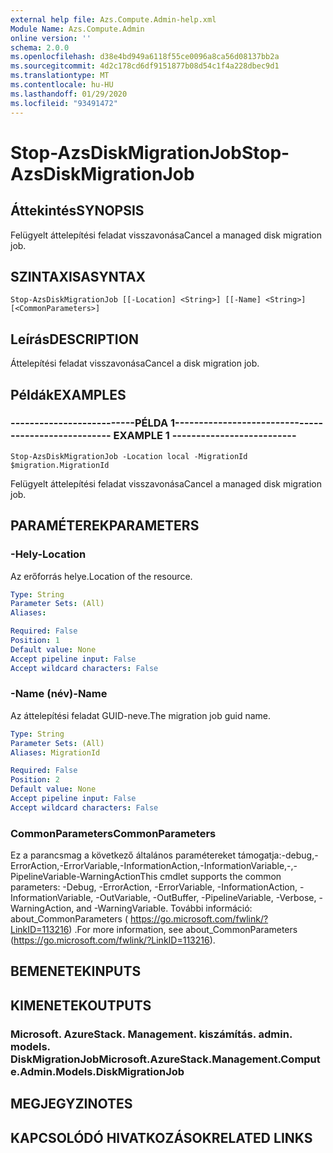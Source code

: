 ```yaml
---
external help file: Azs.Compute.Admin-help.xml
Module Name: Azs.Compute.Admin
online version: ''
schema: 2.0.0
ms.openlocfilehash: d38e4bd949a6118f55ce0096a8ca56d08137bb2a
ms.sourcegitcommit: 4d2c178cd6df9151877b08d54c1f4a228dbec9d1
ms.translationtype: MT
ms.contentlocale: hu-HU
ms.lasthandoff: 01/29/2020
ms.locfileid: "93491472"
---
```

# <span data-ttu-id="c11f1-101">Stop-AzsDiskMigrationJob</span><span class="sxs-lookup"><span data-stu-id="c11f1-101">Stop-AzsDiskMigrationJob</span></span>

## <span data-ttu-id="c11f1-102">Áttekintés</span><span class="sxs-lookup"><span data-stu-id="c11f1-102">SYNOPSIS</span></span>
<span data-ttu-id="c11f1-103">Felügyelt áttelepítési feladat visszavonása</span><span class="sxs-lookup"><span data-stu-id="c11f1-103">Cancel a managed disk migration job.</span></span>

## <span data-ttu-id="c11f1-104">SZINTAXISA</span><span class="sxs-lookup"><span data-stu-id="c11f1-104">SYNTAX</span></span>

```
Stop-AzsDiskMigrationJob [[-Location] <String>] [[-Name] <String>] [<CommonParameters>]
```

## <span data-ttu-id="c11f1-105">Leírás</span><span class="sxs-lookup"><span data-stu-id="c11f1-105">DESCRIPTION</span></span>
<span data-ttu-id="c11f1-106">Áttelepítési feladat visszavonása</span><span class="sxs-lookup"><span data-stu-id="c11f1-106">Cancel a disk migration job.</span></span>

## <span data-ttu-id="c11f1-107">Példák</span><span class="sxs-lookup"><span data-stu-id="c11f1-107">EXAMPLES</span></span>

### <span data-ttu-id="c11f1-108">--------------------------PÉLDA 1--------------------------</span><span class="sxs-lookup"><span data-stu-id="c11f1-108">-------------------------- EXAMPLE 1 --------------------------</span></span>
```
Stop-AzsDiskMigrationJob -Location local -MigrationId $migration.MigrationId
```

<span data-ttu-id="c11f1-109">Felügyelt áttelepítési feladat visszavonása</span><span class="sxs-lookup"><span data-stu-id="c11f1-109">Cancel a managed disk migration job.</span></span>

## <span data-ttu-id="c11f1-110">PARAMÉTEREK</span><span class="sxs-lookup"><span data-stu-id="c11f1-110">PARAMETERS</span></span>

### <span data-ttu-id="c11f1-111">-Hely</span><span class="sxs-lookup"><span data-stu-id="c11f1-111">-Location</span></span>
<span data-ttu-id="c11f1-112">Az erőforrás helye.</span><span class="sxs-lookup"><span data-stu-id="c11f1-112">Location of the resource.</span></span>

```yaml
Type: String
Parameter Sets: (All)
Aliases: 

Required: False
Position: 1
Default value: None
Accept pipeline input: False
Accept wildcard characters: False
```

### <span data-ttu-id="c11f1-113">-Name (név)</span><span class="sxs-lookup"><span data-stu-id="c11f1-113">-Name</span></span>
<span data-ttu-id="c11f1-114">Az áttelepítési feladat GUID-neve.</span><span class="sxs-lookup"><span data-stu-id="c11f1-114">The migration job guid name.</span></span>

```yaml
Type: String
Parameter Sets: (All)
Aliases: MigrationId

Required: False
Position: 2
Default value: None
Accept pipeline input: False
Accept wildcard characters: False
```

### <span data-ttu-id="c11f1-115">CommonParameters</span><span class="sxs-lookup"><span data-stu-id="c11f1-115">CommonParameters</span></span>
<span data-ttu-id="c11f1-116">Ez a parancsmag a következő általános paramétereket támogatja:-debug,-ErrorAction,-ErrorVariable,-InformationAction,-InformationVariable,-,-PipelineVariable-WarningAction</span><span class="sxs-lookup"><span data-stu-id="c11f1-116">This cmdlet supports the common parameters: -Debug, -ErrorAction, -ErrorVariable, -InformationAction, -InformationVariable, -OutVariable, -OutBuffer, -PipelineVariable, -Verbose, -WarningAction, and -WarningVariable.</span></span> <span data-ttu-id="c11f1-117">További információ: about_CommonParameters ( https://go.microsoft.com/fwlink/?LinkID=113216) .</span><span class="sxs-lookup"><span data-stu-id="c11f1-117">For more information, see about_CommonParameters (https://go.microsoft.com/fwlink/?LinkID=113216).</span></span>

## <span data-ttu-id="c11f1-118">BEMENETEK</span><span class="sxs-lookup"><span data-stu-id="c11f1-118">INPUTS</span></span>

## <span data-ttu-id="c11f1-119">KIMENETEK</span><span class="sxs-lookup"><span data-stu-id="c11f1-119">OUTPUTS</span></span>

### <span data-ttu-id="c11f1-120">Microsoft. AzureStack. Management. kiszámítás. admin. models. DiskMigrationJob</span><span class="sxs-lookup"><span data-stu-id="c11f1-120">Microsoft.AzureStack.Management.Compute.Admin.Models.DiskMigrationJob</span></span>

## <span data-ttu-id="c11f1-121">MEGJEGYZI</span><span class="sxs-lookup"><span data-stu-id="c11f1-121">NOTES</span></span>

## <span data-ttu-id="c11f1-122">KAPCSOLÓDÓ HIVATKOZÁSOK</span><span class="sxs-lookup"><span data-stu-id="c11f1-122">RELATED LINKS</span></span>

